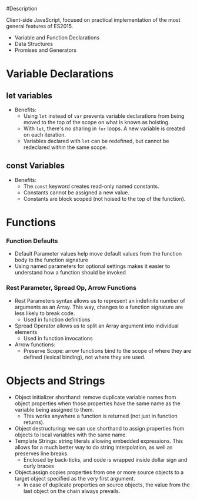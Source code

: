 #Description

Client-side JavaScript, focused on practical implementation of the most general features of ES2015.

* Variable and Function Declarations
* Data Structures
* Promises and Generators

# Variable Declarations

## let variables

* Benefits:
  * Using `let` instead of `var` prevents variable declarations from being moved to the top of the scope on what is known as hoisting.
  * With `let`, there's no sharing in `for` loops. A new variable is created on each iteration.
  * Variables declared with `let` can be redefined, but cannot be redeclared within the same scope.

## const Variables

* Benefits:
  * The `const` keyword creates read-only named constants.
  * Constants cannot be assigned a new value.
  * Constants are block scoped (not hoised to the top of the function).

# Functions

### Function Defaults

 * Default Parameter values help move default values from the function body to the function signature
 * Using named parameters for optional settings makes it easier to understand how a function should be invoked

### Rest Parameter, Spread Op, Arrow Functions

  * Rest Parameters syntax allows us to represent an indefinite number of arguments as an Array. This way, changes to a function signature are less likely to break code.
    * Used in function definitions
  * Spread Operator allows us to split an Array argument into individual elements
    * Used in function invocations
  * Arrow functions:
    * Preserve Scope: arrow functions bind to the scope of where they are defined (lexical binding), not where they are used.

# Objects and Strings

 * Object initializer shorthand: remove duplicate variable names from object properties when those properties have the same name as the variable being assigned to them.
    * This works anywhere a function is returned (not just in function returns).
 * Object destructuring: we can use shorthand to assign properties from objects to local variables with the same name.
 * Template Strings: string literals allowing embedded expressions. This allows for a much better way to do string interpolation, as well as preserves line breaks.
    * Enclosed by back-ticks, and code is wrapped inside dollar sign and curly braces
 * Object.assign copies properties from one or more source objects to a target object specified as the very first argument.
    * In case of duplicate properties on source objects, the value from the last object on the chain always prevails.
